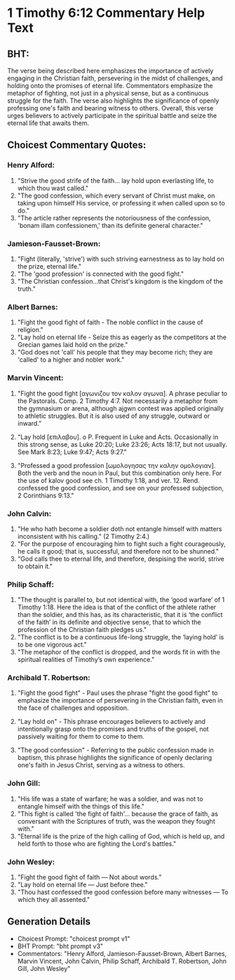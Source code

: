 # 1 Timothy 6:12 Commentary Help Text

## BHT:
The verse being described here emphasizes the importance of actively engaging in the Christian faith, persevering in the midst of challenges, and holding onto the promises of eternal life. Commentators emphasize the metaphor of fighting, not just in a physical sense, but as a continuous struggle for the faith. The verse also highlights the significance of openly professing one's faith and bearing witness to others. Overall, this verse urges believers to actively participate in the spiritual battle and seize the eternal life that awaits them.

## Choicest Commentary Quotes:
### Henry Alford:
1. "Strive the good strife of the faith... lay hold upon everlasting life, to which thou wast called." 
2. "The good confession, which every servant of Christ must make, on taking upon himself His service, or professing it when called upon so to do." 
3. "The article rather represents the notoriousness of the confession, 'bonam illam confessionem,' than its definite general character."

### Jamieson-Fausset-Brown:
1. "Fight (literally, 'strive') with such striving earnestness as to lay hold on the prize, eternal life."
2. "The 'good profession' is connected with the good fight."
3. "The Christian confession...that Christ's kingdom is the kingdom of the truth."


### Albert Barnes:
1. "Fight the good fight of faith - The noble conflict in the cause of religion."
2. "Lay hold on eternal life - Seize this as eagerly as the competitors at the Grecian games laid hold on the prize."
3. "God does not 'call' his people that they may become rich; they are 'called' to a higher and nobler work."

### Marvin Vincent:
1. "Fight the good fight [αγωνιζου τον καλον αγωνα]. A phrase peculiar to the Pastorals. Comp. 2 Timothy 4:7. Not necessarily a metaphor from the gymnasium or arena, although ajgwn contest was applied originally to athletic struggles. But it is also used of any struggle, outward or inward." 

2. "Lay hold [επιλαβου]. o P. Frequent in Luke and Acts. Occasionally in this strong sense, as Luke 20:20; Luke 23:26; Acts 18:17, but not usually. See Mark 8:23; Luke 9:47; Acts 9:27."

3. "Professed a good profession [ωμολογησας την καλην ομολογιαν]. Both the verb and the noun in Paul, but this combination only here. For the use of kalov good see ch. 1 Timothy 1:18, and ver. 12. Rend. confessed the good confession, and see on your professed subjection, 2 Corinthians 9:13."

### John Calvin:
1. "He who hath become a soldier doth not entangle himself with matters inconsistent with his calling." (2 Timothy 2:4.) 
2. "For the purpose of encouraging him to fight such a fight courageously, he calls it good; that is, successful, and therefore not to be shunned." 
3. "God calls thee to eternal life, and therefore, despising the world, strive to obtain it."

### Philip Schaff:
1. "The thought is parallel to, but not identical with, the ‘good warfare’ of 1 Timothy 1:18. Here the idea is that of the conflict of the athlete rather than the soldier, and this has, as its characteristic, that it is ‘the conflict of the faith’ in its definite and objective sense, that to which the profession of the Christian faith pledges us."
2. "The conflict is to be a continuous life-long struggle, the ‘laying hold’ is to be one vigorous act."
3. "The metaphor of the conflict is dropped, and the words fit in with the spiritual realities of Timothy’s own experience."

### Archibald T. Robertson:
1. "Fight the good fight" - Paul uses the phrase "fight the good fight" to emphasize the importance of persevering in the Christian faith, even in the face of challenges and opposition.

2. "Lay hold on" - This phrase encourages believers to actively and intentionally grasp onto the promises and truths of the gospel, not passively waiting for them to come to them.

3. "The good confession" - Referring to the public confession made in baptism, this phrase highlights the significance of openly declaring one's faith in Jesus Christ, serving as a witness to others.

### John Gill:
1. "His life was a state of warfare; he was a soldier, and was not to entangle himself with the things of this life."
2. "This fight is called 'the fight of faith'... because the grace of faith, as conversant with the Scriptures of truth, was the weapon they fought with."
3. "Eternal life is the prize of the high calling of God, which is held up, and held forth to those who are fighting the Lord's battles."

### John Wesley:
1. "Fight the good fight of faith — Not about words." 
2. "Lay hold on eternal life — Just before thee." 
3. "Thou hast confessed the good confession before many witnesses — To which they all assented."


## Generation Details
- Choicest Prompt: "choicest prompt v1"
- BHT Prompt: "bht prompt v3"
- Commentators: "Henry Alford, Jamieson-Fausset-Brown, Albert Barnes, Marvin Vincent, John Calvin, Philip Schaff, Archibald T. Robertson, John Gill, John Wesley"
